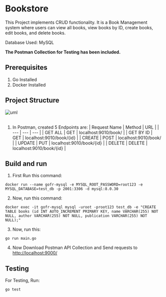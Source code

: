 # Bookstore

This Project implements CRUD functionality. It is a Book Management system where users can view all books, view books by ID, create books, edit books, and delete books.

Database Used: MySQL

**The Postman Collection for Testing has been included.**

## Prerequisites

1. Go Installed
2. Docker Installed


## Project Structure
<a><img src="https://i.ibb.co/19MgdX0/uml.png" alt="uml" border="0"></a><br /><a target='_blank' href='https://nonprofitlight.com/mi/manistee/filer-credit-union'></a><br />



1. In Postman, created 5 Endpoints are: 
    | Request Name | Method | URL |
    | --- | --- | --- |
    | GET ALL | GET | localhost:9010/book/ |
    | GET BY ID | GET | localhost:9010/book/{id} |
    | CREATE | POST | localhost:9010/book/ |
    | UPDATE | PUT | localhost:9010/book/{id} |
    | DELETE | DELETE | localhost:9010/book/{id} |
    

## Build and run

1. First Run this command:
```
docker run --name gofr-mysql -e MYSQL_ROOT_PASSWORD=root123 -e MYSQL_DATABASE=test_db -p 2001:3306 -d mysql:8.0.30
```

2. Now, run this command:
```
docker exec -it gofr-mysql mysql -uroot -proot123 test_db -e "CREATE TABLE books (id INT AUTO_INCREMENT PRIMARY KEY, name VARCHAR(255) NOT NULL, author VARCHAR(255) NOT NULL, publication VARCHAR(255) NOT NULL);"
```

3. Now, run this:
```
go run main.go
```

4. Now Download Postman API Collection and Send requests to [http://localhost:9000/](http://localhost:9000/) 

## Testing

For Testing, Run:
```
go test
```
